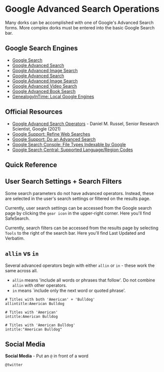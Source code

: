 # Google Advanced Search Operations

Many dorks can be accomplished with one of Google's Advanced Search forms. More complex dorks must be entered into the basic Google Search bar. 

## Google Search Engines

* [Google Search](https://www.google.com)
* [Google Advanced Search](https://www.google.com/advanced_search)
* [Google Advanced Image Search](https://www.google.com/advanced_image_search)
* [Google Advanced Search](https://www.google.com/advanced_search)
* [Google Advanced Image Search](https://www.google.com/advanced_image_search)
* [Google Advanced Video Search](https://www.google.com/advanced_video_search)
* [Google Advanced Book Search](http://google.com/advanced_book_search)
* [GenealogyInTime: Local Google Engines](http://www.genealogyintime.com/articles/country-guide-to-google-search-engines-page3.html)

## Official Resources

* [Google Advanced Search Operators](https://docs.google.com/document/d/1ydVaJJeL1EYbWtlfj9TPfBTE5IBADkQfZrQaBZxqXGs/edit) - Daniel M. Russel, Senior Research Scientist, Google (2021)
* [Google Support: Refine Web Searches](https://support.google.com/websearch/answer/2466433?hl=en#)
* [Google Support: Do an Advanced Search](https://support.google.com/websearch/answer/35890?hl=en&ref_topic=3081620)
* [Google Search Console: File Types Indexable by Google](https://support.google.com/webmasters/answer/35287?hl=en)
* [Google Search Central: Supported Language/Region Codes](https://developers.google.com/search/docs/advanced/crawling/localized-versions#language-codes)

## Quick Reference


## User Search Settings + Search Filters

Some search parameters do not have advanced operators. Instead, these are selected in the user's search settings or filtered on the results page. 

Currently, user search settings can be accessed from the Google search page by clicking the `gear icon` in the upper-right corner. Here you'll find SafeSearch.

Currently, search filters can be accessed from the results page by selecting `Tools` to the right of the search bar. Here you'll find Last Updated and Verbatim. 

## `allin` vs `in`

Several advanced operators begin with either `allin` or `in` - these work the same across all.

* `allin` means 'include all words or phrases that follow'. Do not combine `allin` with other operators. 
* `in` means `include only the next word or quoted phrase'. 

```
# Titles with both 'American' + 'Bulldog'
allintitle:American Bulldog

# Titles with 'American'
intitle:American Bulldog

# Titles with 'American Bulldog'
intitle:"American Bulldog"
```






## Social Media

**Social Media** - Put an `@` in front of a word
```
@twitter
```










